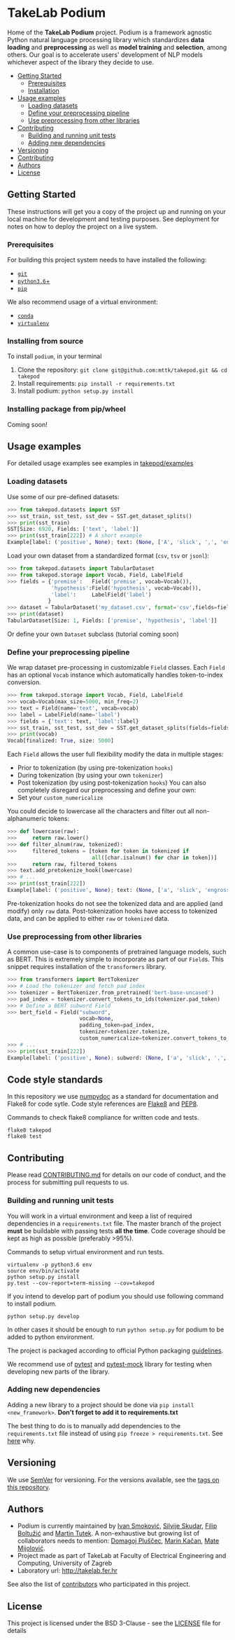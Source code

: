# TakeLab Podium

Home of the **TakeLab Podium** project. Podium is a framework agnostic Python natural language processing library which standardizes **data loading** and **preprocessing** as well as **model training** and **selection**, among others.
Our goal is to accelerate users' development of NLP models whichever aspect of the library they decide to use.

- [Getting Started](#getting-started)
  - [Prerequisites](#prerequisites)
  - [Installation](#installation)
- [Usage examples](#usage-examples)
  - [Loading datasets](#loading-datasets)
  - [Define your preprocessing pipeline](#define-your-preprocessing-pipeline)
  - [Use preprocessing from other libraries](#use-preprocessing-from-other-libraries)
- [Contributing](#contributing)
  - [Building and running unit tests](#building-and-running-unit-tests)
  - [Adding new dependencies](#adding-new-dependencies)
- [Versioning](#versioning)
- [Contributing](#contributing)
- [Authors](#authors)
- [License](#license)

## Getting Started
These instructions will get you a copy of the project up and running on your local machine for development and testing purposes. See deployment for notes on how to deploy the project on a live system.

### Prerequisites

For building this project system needs to have installed the following:
- [```git```](https://git-scm.com/)
- [```python3.6```+](https://www.python.org/downloads/release/python-360/)
- [```pip```](https://pypi.org/project/pip/)

We also recommend usage of a virtual environment:
- [```conda```](https://docs.conda.io/projects/conda/en/latest/user-guide/concepts/environments.html#virtual-environments)
- [```virtualenv```](https://virtualenv.pypa.io/en/latest/installation/)

### Installing from source

To install `podium`, in your terminal
1. Clone the repository: `git clone git@github.com:mttk/takepod.git && cd takepod`
3. Install requirements: `pip install -r requirements.txt`
4. Install podium: `python setup.py install`

### Installing package from pip/wheel
Coming soon!

## Usage examples
For detailed usage examples see examples in [takepod/examples](https://github.com/mttk/takepod/tree/master/takepod/examples)

### Loading datasets

Use some of our pre-defined datasets:

```python
>>> from takepod.datasets import SST
>>> sst_train, sst_test, sst_dev = SST.get_dataset_splits()
>>> print(sst_train)
SST[Size: 6920, Fields: ['text', 'label']]
>>> print(sst_train[222]) # A short example
Example[label: ('positive', None); text: (None, ['A', 'slick', ',', 'engrossing', 'melodrama', '.'])]
```

Load your own dataset from a standardized format (`csv`, `tsv` or `jsonl`):

```python
>>> from takepod.datasets import TabularDataset
>>> from takepod.storage import Vocab, Field, LabelField
>>> fields = {'premise':   Field('premise', vocab=Vocab()),
              'hypothesis':Field('hypothesis', vocab=Vocab()),
              'label':     LabelField('label')
             }
>>> dataset = TabularDataset('my_dataset.csv', format='csv',fields=fields)
>>> print(dataset)
TabularDataset[Size: 1, Fields: ['premise', 'hypothesis', 'label']]
```

Or define your own `Dataset` subclass (tutorial coming soon)

### Define your preprocessing pipeline

We wrap dataset pre-processing in customizable `Field` classes. Each `Field` has an optional `Vocab` instance which automatically handles token-to-index conversion.

```python
>>> from takepod.storage import Vocab, Field, LabelField
>>> vocab=Vocab(max_size=5000, min_freq=2)
>>> text = Field(name='text', vocab=vocab)
>>> label = LabelField(name='label')
>>> fields = {'text': text, 'label':label}
>>> sst_train, sst_test, sst_dev = SST.get_dataset_splits(fields=fields)
>>> print(vocab)
Vocab[finalized: True, size: 5000]
```

Each `Field` allows the user full flexibility modify the data in multiple stages:
- Prior to tokenization (by using pre-tokenization `hooks`)
- During tokenization (by using your own `tokenizer`)
- Post tokenization (by using post-tokenization `hooks`)
You can also completely disregard our preprocessing and define your own:
- Set your `custom_numericalize`

You could decide to lowercase all the characters and filter out all non-alphanumeric tokens:

```python
>>> def lowercase(raw):
>>>     return raw.lower()
>>> def filter_alnum(raw, tokenized):
>>>     filtered_tokens = [token for token in tokenized if
                           all([char.isalnum() for char in token])]
>>>     return raw, filtered_tokens
>>> text.add_pretokenize_hook(lowercase)
>>> # ...
>>> print(sst_train[222])
Example[label: ('positive', None); text: (None, ['a', 'slick', 'engrossing', 'melodrama'])]
```
Pre-tokenization hooks do not see the tokenized data and are applied (and modify) only `raw` data. Post-tokenization hooks have access to tokenized data, and can be applied to either `raw` or `tokenized` data.


### Use preprocessing from other libraries

A common use-case is to components of pretrained language models, such as BERT. This is extremely simple to incorporate as part of our `Field`s. This snippet requires installation of the `transformers` library.

```python
>>> from transformers import BertTokenizer
>>> # Load the tokenizer and fetch pad index
>>> tokenizer = BertTokenizer.from_pretrained('bert-base-uncased')
>>> pad_index = tokenizer.convert_tokens_to_ids(tokenizer.pad_token)
>>> # Define a BERT subword Field
>>> bert_field = Field("subword",
                       vocab=None,
                       padding_token=pad_index,
                       tokenizer=tokenizer.tokenize,
                       custom_numericalize=tokenizer.convert_tokens_to_ids)
>>> # ...
>>> print(sst_train[222])
Example[label: ('positive', None); subword: (None, ['a', 'slick', ',', 'eng', '##ross', '##ing', 'mel', '##od', '##rama', '.'])]
```

## Code style standards
In this repository we use [numpydoc](https://numpydoc.readthedocs.io/en/latest/) as a standard for documentation and Flake8 for code sytle. Code style references are [Flake8](http://flake8.pycqa.org/en/latest/) and [PEP8](https://www.python.org/dev/peps/pep-0008/).

Commands to check flake8 compliance for written code and tests.
```
flake8 takepod
flake8 test
```

## Contributing

Please read [CONTRIBUTING.md](CONTRIBUTING.md) for details on our code of conduct, and the process for submitting pull requests to us.

### Building and running unit tests

You will work in a virtual environment and keep a list of required
dependencies in a ```requirements.txt``` file. The master branch of the 
project **must** be buildable with passing tests **all the time**. 
Code coverage should be kept as high as possible (preferably >95%). 

Commands to setup virtual environment and run tests.
```
virtualenv -p python3.6 env
source env/bin/activate
python setup.py install
py.test --cov-report=term-missing --cov=takepod
```

If you intend to develop part of podium you should use following command to install podium.
```
python setup.py develop
```
In other cases it should be enough to run ```python setup.py``` for podium to be added to python environment.


The project is packaged according to official Python packaging [guidelines](https://packaging.python.org/tutorials/packaging-projects/).

We recommend use of [pytest](https://docs.pytest.org/en/latest/) and [pytest-mock](https://pypi.org/project/pytest-mock/) library for testing when developing new parts of the library.

### Adding new dependencies

Adding a new library to a project should be done via ```pip install <new_framework>```. **Don't forget to add it to requirements.txt** 

The best thing to do is to manually add dependencies to the
```requirements.txt``` file instead of using 
```pip freeze > requirements.txt```. 
See [here](https://medium.com/@tomagee/pip-freeze-requirements-txt-considered-harmful-f0bce66cf895)
why.

## Versioning

We use [SemVer](http://semver.org/) for versioning. For the versions available, see the [tags on this repository](https://github.com/mttk/takepod/tags). 

## Authors

* Podium is currently maintained by [Ivan Smoković](https://github.com/ivansmokovic), [Silvije Skudar](https://github.com/sskudar), [Filip Boltužić](https://github.com/FilipBolt) and [Martin Tutek](https://github.com/mttk). A non-exhaustive but growing list of collaborators needs to mention: [Domagoj Pluščec](https://github.com/domi385), [Marin Kačan](https://github.com/mkacan), [Mate Mijolović](https://github.com/matemijolovic).
* Project made as part of TakeLab at Faculty of Electrical Engineering and Computing, University of Zagreb
* Laboratory url: http://takelab.fer.hr

See also the list of [contributors](https://github.com/mttk/takepod/graphs/contributors) who participated in this project.

## License

This project is licensed under the BSD 3-Clause - see the [LICENSE](LICENSE) file for details
